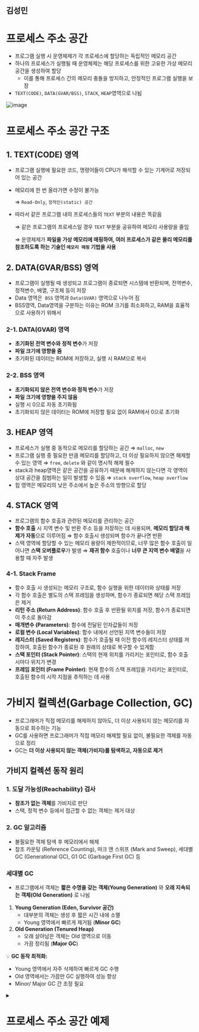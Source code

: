 ## 김성민
# 프로세스 주소 공간

- 프로그램 실행 시 운영체제가 각 프로세스에 할당하는 독립적인 메모리 공간
- 하나의 프로세스가 실행될 때 운영체제는 해당 프로세스를 위한 고유한 가상 메모리 공간을 생성하여 할당
    - 이를 통해 프로세스 간의 메모리 충돌을 방지하고, 안정적인 프로그램 실행을 보장
- `TEXT(CODE)`, `DATA(GVAR/BSS)`, `STACK`, `HEAP`영역으로 나뉨

![image](https://github.com/user-attachments/assets/d32472d0-eec4-4c0e-b82d-9ebf5c22ac1c)

# 프로세스 주소 공간 구조

## 1. TEXT(CODE) 영역

- 프로그램 실행에 필요한 코드, 명령어들이 CPU가 해석할 수 있는 기계어로 저장되어 있는 공간
- 메모리에 한 번 올라가면 수정이 불가능
    
    ⇒ `Read-Only`, `정적인(static) 공간`
    
- 따라서 같은 프로그램 내의 프로세스들의 `TEXT` 부분의 내용은 똑같음
    
    ⇒ 같은 프로그램의 프로세스일 경우 `TEXT` 부분을 공유하여 메모리 사용량을 줄임
    
    ⇒ 운영체제가 **파일을 가상 메모리에 매핑하여, 여러 프로세스가 같은 물리 메모리를 참조하도록 하는 기술인 `메모리 매핑` 기법을 사용**
    

## 2. DATA(GVAR/BSS) 영역

- 프로그램이 실행될 때 생성되고 프로그램이 종료되면 시스템에 반환되며, 전역변수, 정적변수, 배열, 구조체 등이 저장
- Data 영역은  `BSS` 영역과 `Data(GVAR)` 영역으로 나누어 짐
- BSS영역, Data영역을 구분하는 이유는 ROM 크기를 최소화하고, RAM을 효율적으로 사용하기 위해서

### 2-1. DATA(GVAR) 영역

- **초기화된 전역 변수와 정적 변수**가 저장
- **파일 크기에 영향을 줌**
- 초기화된 데이터는 ROM에 저장하고, 실행 시 RAM으로 복사

### 2-2. BSS 영역

- **초기화되지 않은 전역 변수와 정적 변수**가 저장
- **파일 크기에 영향을 주지 않음**
- 실행 시 0으로 자동 초기화됨
- 초기화되지 않은 데이터는 ROM에 저장할 필요 없이 RAM에서 0으로 초기화

## 3. HEAP 영역

- 프로세스가 실행 중 동적으로 메모리를 할당하는 공간 ⇒ `malloc`, `new`
- 프로그램 실행 중 필요한 만큼 메모리를 할당하고, 더 이상 필요하지 않으면 해제할 수 있는 영역 ⇒ `free`, `delete` 와 같이 명시적 해제 필수
- stack과 heap영역은 같은 공간을 공유하기 때문에 해제하지 않는다면 각 영역이 상대 공간을 침범하는 일이 발생할 수 있음 ⇒ `stack overflow`, `heap overflow`
- 힙 영역은 메모리의 낮은 주소에서 높은 주소의 방향으로 할당

## 4. STACK 영역

- 프로그램의 함수 호출과 관련된 메모리를 관리하는 공간
- **함수 호출** 시 지역 변수 및 반환 주소 등을 저장하는 데 사용되며, **메모리 할당과 해제가 자동**으로 이루어짐 ⇒ 함수 호출시 생성되며 함수가 끝나면 반환
- 스택 영역에 할당할 수 있는 메모리 용량이 제한적이므로, 너무 많은 함수 호출이 일어나면 **스택 오버플로우**가 발생 ⇒ **재귀 함수** 호출이나 **너무 큰 지역 변수 배열**을 사용할 때 자주 발생

### 4-1. Stack Frame

- 함수 호출 시 생성되는 메모리 구조로, 함수 실행을 위한 데이터와 상태를 저장
- 각 함수 호출은 별도의 스택 프레임을 생성하며, 함수가 종료되면 해당 스택 프레임은 제거
- **리턴 주소 (Return Address)**: 함수 호출 후 반환될 위치를 저장, 함수가 종료되면 이 주소로 돌아감
- **매개변수 (Parameters)**: 함수에 전달된 인자값들이 저장
- **로컬 변수 (Local Variables)**: 함수 내에서 선언된 지역 변수들이 저장
- **레지스터 (Saved Registers)**: 함수가 호출될 때 이전 함수의 레지스터 상태를 저장하여, 호출된 함수가 종료된 후 원래의 상태로 복구할 수 있게함
- **스택 포인터 (Stack Pointer)**: 스택의 현재 위치를 가리키는 포인터로, 함수 호출 시마다 위치가 변경
- **프레임 포인터 (Frame Pointer)**: 현재 함수의 스택 프레임을 가리키는 포인터로, 호출된 함수의 시작 지점을 추적하는 데 사용

# 가비지 컬렉션(Garbage Collection, GC)

- 프로그래머가 직접 메모리를 해제하지 않아도, 더 이상 사용되지 않는 메모리를 자동으로 회수하는 기능
- GC를 사용하면 프로그래머가 직접 메모리 해제할 필요 없이, 불필요한 객체를 자동으로 정리
- GC는 **더 이상 사용되지 않는 객체(가비지)를 탐색하고, 자동으로 제거**

## 가비지 컬렉션 동작 원리

### 1. 도달 가능성(Reachability) 검사

- **참조가 없는 객체**를 가비지로 판단
- 스택, 정적 변수 등에서 접근할 수 없는 객체는 제거 대상

### 2. GC 알고리즘

- 불필요한 객체 탐색 후 메모리에서 해제
- 참조 카운팅 (Reference Counting), 마크 앤 스위프 (Mark and Sweep), 세대별 GC (Generational GC), G1 GC (Garbage First GC) 등

### 세대별 GC

- 프로그램에서 객체는 **짧은 수명을 갖는 객체(Young Generation)** 와 **오래 지속되는 객체(Old Generation)** 로 나뉨
1. **Young Generation (Eden, Survivor 공간)**
    - 대부분의 객체는 생성 후 짧은 시간 내에 소멸
    - Young 영역에서 빠르게 제거됨 (**Minor GC**)
2. **Old Generation (Tenured Heap)**
    - 오래 살아남은 객체는 Old 영역으로 이동
    - 가끔 정리됨 (**Major GC**)

💡 **GC 동작 최적화:**

- Young 영역에서 자주 삭제하여 빠르게 GC 수행
- Old 영역에서는 가끔만 GC 실행하여 성능 향상
- Minor/ Major GC 간 조정 필요

<details>
<summary><h1>프로세스 주소 공간 예제</h1></summary>

## STACK 영역

- STACK_SIZE = 512 * 1024 / 4
- STACK = Array(STACK_SIZE)
- SP -> Stack Pointer
- VSP = 100000 -> 스택 영역에 변수가 저장시 저장될 시작 위치

## TEXT 영역

- TEXT_SIZE = 512 * 1024 / 4
- TEXT = Array(TEXT_SIZE)
- PC -> Program Counter
- PP -> Program Pointer -> TEXT 영역에서 저장될 곳을 가르키는 포인터

## HEAP 영역

- HEAP_SIZE = 512 * 1024 / 4
- HEAP = Array(HEAP_SIZE)
- HP = 0 // Heap Pointer - 할당 메모리 블록의 시작 주소

## 이외의 자료구조, 변수

- typeSizes : 타입의 크기를 저장할 맵
- callStack : 호출스택을 저장할 맵
- funStartAddress : 함수의 시작 주소를 저장할 맵
- varValue : 변수에 값을 할당하는 코드를 실행할때 해당 변수의 할당된 값을 저장할 맵
- data class Heap(
val type: String,
val address: Int,
val count: Int,
val stackAddress: Int,
) : 힙영역의 정보를 저장할 데이터 클래스
- heapInfo : Heap 타입의

## locate(funcName, codes)

- codes의 내용을 순차적으로 PP를 사용해서 TEXT 영역에 저장
- funStartAddress에 funcName의 시작 주소를 저장

## setSize(type, length)

- 매개변수로 받은 type과 length을 typeSizes에 저장
- 만약 이미 저장되어 있다면 변경 불가

## push(address)

- 스택 영역에 푸쉬

## pop()

- 스택 영역에서 팝

## malloc(type, count)

- 힙 메모리 시작 위치 주소를 스택 영역에 추가
- 크기 계산
- 가능 여부 확인
- 메모리 할당

## free(stackAddress)

- 데이터 클래스 Heap 타입 배열을 사용
- 스택 주소값에 있는 힙영역 고유 주소를 찾아서 해제하고 반환

## step()

- TEXT 영역에 저장된 코드를 PC 값을 이용해 불러옴
- 불러온 값과 맞는 어셈블리 함수 실행

## usage()

- 자료구조들을 통해 스택 영역 전체크기, 사용중인 용량, 남은 용량과 힙 영역 전체크기, 사용중인 용량, 남은 용량을 순서대로 배열로 리턴

## callstack()

- 호출 스택 callstack 맵에 저장된 내용을 순차적으로 문자열에 담아 리턴
- 이때 주소값은 0x100000 을 더한후 16진수로 바꾸어 문자열에 담는다

## heapdump()

- Heap 타입 리스트 heapInfo 를 통해 얻어 print

## garbageCollect()

- heapInfo 와 스택영역을 비교하여 힙영역에 할당된 타입들 중에서 스택에 포인터 변수가 없는 경우를 찾아서 해제

## reset()

- 모든 자료구조, 변수를 초기값으로 되돌림

## assemblyVAR(VarName, Type)

- 매개변수로 얻은 Type이 일반 타입인지 배열인지를 판단
- 일반 타입이면 1만큼 alloc
- 배열이라면 타입의 [] 안의 값 만큼 alloc

## assemblyCALL(FuncName)

- 마지막 PC 실행중인 주소를 스택에 내부 함수 push()
- FuncName 함수이름에 해당하는 함수 주소로 PC를 옮김 funStartAddress 사용
- step 함수를 사용해 옮긴 주소의 내용 코드 실행

## assemblyRETURN(Value)

- CALL 호출 이후에 VAR로 증가했던 스택 공간은 모두 pop()
- CALL에서 스택에서 저장해놓은 이전 호출 위치+다음 위치로 PC 지정 후 이동 pop() 사용하면 저장한 위치가 나옴
- RETURN 뒤에 값이 있는 경우는 스택 영역에 push()
- varValue["RETURN"]에 저장

## assemblyRELEASE(VarName)

- free() 함수로 VarName에 해당하는 변수를 스택에서 찾아서 힙 영역을 해제
- 스택에 포인터 변수를 pop()

## assemblySET(VarName, Value)

- 변수 VarName에 해당하는 힙 주소에 Value 값을 지정
- VarName이 배열이라면 변수 VarName의 Index 위치에 해당하는 힙 주소에 Value 값을 지정후 VarName 힙 주소값 + (Index * Size)로 계산

## getAddressFromVarName(VarName)

- 스택영역에서 변수가 저장된 부분을 탐색해 VarName과 일치하는 변수의 주소값을 반환

## getVARValue(VarName)

- VarName과 일치하는 변수의 주소값을 획득
- 주소값을 통해 변수의 값을 획득후 출력

```kotlin
data class Heap(
    val type: String,
    val address: Int,
    val count: Int,
    val stackAddress: Int,
)

class Simulator {

    private val TEXT_SIZE = 512 * 1024 / 4
    private val STACK_SIZE = 512 * 1024 / 4
    private val HEAP_SIZE = 512 * 1024 / 4

    private val TEXT = Array(TEXT_SIZE) { "" }
    private val STACK = Array(STACK_SIZE) { "" }
    private val HEAP = Array(HEAP_SIZE) { "" }
    private val heapInfo = arrayListOf<Heap?>()

    private var PC = 0 // Program Counter
    private var PP = 0 // Program Pointer
    private var SP = 0 // Stack Pointer
    private var HP = 0 // Heap Pointer - 할당 메모리 블록의 시작 주소
    private var VSP = 100000

    private var typeSizes = mutableMapOf<String, Int>()
    private var callStack = mutableMapOf<String, Int>()
    private var funStartAddress = mutableMapOf<String, Int>()

    private var varValue = mutableMapOf<String, String>()
    private var CALLBool = false
    private var CALLAfterVAR = 0

    fun locate(funName: String, codes: Array<String>) {
        val funStart = PP
        funStartAddress[funName] = funStart
        for (i in codes) {
            TEXT[PP] = i
            PP++
        }
    }

    fun step() {
        val code = TEXT[PC]
        PC++
        val parameters = code
            .replace(":", "")
            .split(" ", "=")
        when (parameters[0]) {
            "VAR" -> assemblyVAR(parameters[1], parameters[2])
            "CALL" -> assemblyCALL(parameters[1])
            "RETURN" -> assemblyRETURN(parameters[1])
            "RELEASE" -> assemblyRELEASE(parameters[1])
            "SET" -> assemblySET(parameters[1], parameters[2])
        }
    }

    fun usage() {
        // 사용 중인 힙 용량 계산
        var heapUsage = 0
        heapInfo.forEach {
            it?.let {
                heapUsage += 8 * it.count
            }
        }

        // 정보를 배열에 추가
        val arr = mutableListOf<String>()
        val maxStackSize = "스택 영역 전체 크기 : ${STACK_SIZE * 4} Byte"
        val usageStackSize = "스택 사용 중인 용량 : ${SP * 4} Byte"
        val remainStackSize = "스택 남은 용량 : ${(STACK_SIZE - SP) * 4}"
        val maxHeapSize = "힙 전체 크기 : ${HEAP_SIZE * 4} Byte"
        val usageHeapSize = "힙 사용 중인 용량 : $heapUsage Byte"
        val remainHeapSize = "힙 남은 용량 : ${HEAP_SIZE * 4 - heapUsage} Byte"
        arr.add(maxStackSize)
        arr.add(usageStackSize)
        arr.add(remainStackSize)
        arr.add(maxHeapSize)
        arr.add(usageHeapSize)
        arr.add(remainHeapSize)
        println(arr)
    }

    fun setSize(type: String, length: Int) {
        if (length !in listOf(1, 2, 4, 8, 16, 32)) {
            println("Invalid size")
        } else {
            if (typeSizes[type] != null)
                println("Can't change")
            else {
                typeSizes[type] = length
            }
        }
    }

    private fun push(address: String) {
        STACK[SP] = address
        SP++
    }

    private fun pop(): String {
        STACK[SP] = ""
        SP--
        /////
        val data = STACK[SP].split("=")
        return if (data.size > 1) data[1] else data[0]
    }

    fun callstack(): String {
        val textAddressStart = 0x100000
        val calls = callStack.entries
            .joinToString(" -> ")
            { "${it.key} 0x${(textAddressStart + it.value * 4).toString(16).uppercase()}" }
        return calls
    }

    fun reset() {
        TEXT.fill("")
        STACK.fill("")
        HEAP.fill("")
        SP = 0
        PC = 0
        PP = 0
        HP = 0
        typeSizes.clear()
        callStack.clear()
        heapInfo.clear()
        funStartAddress.clear()
        varValue.clear()
        CALLBool = false
        CALLAfterVAR = 0
        VSP = 100000
    }

    private fun pushVAR(address: String){
        STACK[VSP] = address
        VSP++
    }

    private fun assemblyVAR(s1: String, s2: String) {
        val s = s2.replace("]", "").split("[")
        if (s.size == 1) {
            pushVAR("${s1}=${HP}")
            malloc(s[0], 1)
        } else {
            pushVAR("${s1}=${HP}")
            malloc(s[0], s[1].toInt())
        }

        if (CALLBool) {
            CALLAfterVAR++
        }
    }

    private fun assemblyCALL(s: String) {
        push(PC.toString())
        PC = funStartAddress[s.replace("()", "")]!!
        CALLBool = true
        step()
        callStack[s] = PC - 1
    }

    private fun assemblyRETURN(s: String) {
        if (CALLBool) {
            for (i in 0 until CALLAfterVAR) {
                pop()
            }
            PC = pop().toInt()
            push(s)
            varValue["RETURN"] = s
            CALLAfterVAR = 0
        }
    }

    private fun getAddressFromVarName(varName: String): Int? {
        for (st in STACK) {

            val data = st.split("=")
            // 변수=주소 형태로 저장된 경우
            if (data.size >= 2) {

                if (data[0] == varName) return data[1].toInt()
            }
        }
        return null
    }

    private fun assemblyRELEASE(s: String) {
        getAddressFromVarName(s)?.let {
            free(it)
        }
    }

    private fun assemblySET(s: String, s2: String) {
        val s1 = varValue[s2.replace("$","")]
        val variable = s.replace("]", "").split("[")
        if (variable.size == 1) { // 인덱스 없는 경우
            getAddressFromVarName(s)?.let { idx ->
                HEAP[idx] = s1!!
            }
        } else { // 인덱스 있는 경우
            getAddressFromVarName(s)?.let { idx ->
                HEAP[idx + variable[2].toInt()] = s1!!
            }
        }
    }

    private fun malloc(type: String, count: Int) {
        if (!typeSizes.containsKey(type)) return // 존재하지 않는 타입

        // 1. 힙 메모리 시작 위치 주소를 스택 영역에 추가
        push(HP.toString())

        // 2. 크기 계산
        val typeSize = typeSizes.getOrDefault(type, 0)
        val byteCount = typeSize / 8 + if (typeSize % 8 > 0) 1 else 0 // 8바이트보다 큰 경우 count + 1

        // 3. 가능 여부 확인
        if (HP + (8 * byteCount) >= HEAP_SIZE) {
            println("Unable to allocate memory.")
            return
        }

        // 4. 메모리 할당
        heapInfo.add(Heap(type, HP, byteCount, SP - 1))
        repeat(byteCount) {
            HEAP[HP] = "allocated"
            HEAP[HP + 1] = "allocated"
            HP += 2
        }
    }

    private fun free(stackAddress: Int) {
        for (idx in heapInfo.indices) {
            if (heapInfo[idx] != null) {
                if (heapInfo[idx]!!.stackAddress == stackAddress) {
                    for (i in heapInfo[idx]!!.address until heapInfo[idx]!!.address + (heapInfo[idx]!!.count * 2)) {
                        HEAP[heapInfo[idx]!!.address] = ""
                    }
                    heapInfo[idx] = null
                }
            }
        }
    }

    fun heapdump() {
        heapInfo.forEach {
            it?.let { println(it) }
        }
    }

    fun garbageCollect() {
        heapInfo.forEach {
            it?.let {
                if (!STACK.contains(it.stackAddress.toString())) {
                    free(it.stackAddress)
                }
            }
        }
    }

    fun getVARValue(s: String){
        val variable = s.replace("]", "").split("[")
        var value = ""
        if (variable.size == 1) { // 인덱스 없는 경우
            getAddressFromVarName(s)?.let { idx ->
                value = HEAP[idx]
            }
        } else { // 인덱스 있는 경우
            getAddressFromVarName(s)?.let { idx ->
                value = HEAP[idx + variable[2].toInt()]
            }
        }
        println("$s = $value")
    }
}

fun main() {
    val simulator = Simulator()
    with(simulator) {
        setSize("INT", 4)
        setSize("BOOL", 1)
        locate("main", arrayOf("VAR A: BOOL[4]", "VAR B: INT", "CALL foo()", "SET B=\$RETURN"))
        locate("foo", arrayOf("VAR K: INT", "RETURN 10"))
        step()
        usage()
        step()
        step()
        heapdump()
        step()
        println()
        step()
        getVARValue("B")
        garbageCollect()
        reset()
    }
}
```
</details>
